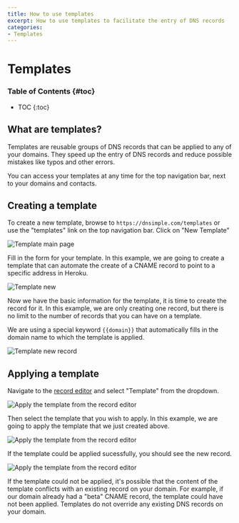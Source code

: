 ```yaml
---
title: How to use templates
excerpt: How to use templates to facilitate the entry of DNS records
categories:
- Templates
---
```


# Templates

### Table of Contents {#toc}

* TOC
{:toc}

## What are templates?

Templates are reusable groups of DNS records that can be applied to any of your domains. They speed up the entry of DNS records and reduce possible mistakes like typos and other errors.

You can access your templates at any time for the top navigation bar, next to your domains and contacts.

## Creating a template

To create a new template, browse to `https://dnsimple.com/templates` or use the "templates" link on the top navigation bar. Click on "New Template"

![Template main page](/files/template-main-page.png)

Fill in the form for your template. In this example, we are going to create a template that can automate the create of a CNAME record to point to a specific address in Heroku.

![Template new](/files/template-new.png)

Now we have the basic information for the template, it is time to create the record for it. In this example, we are only creating one record, but there is no limit to the number of records that you can have on a template.

We are using a special keyword `{{domain}}` that automatically fills in the domain name to which the template is applied.

![Template new record](/files/template-new-record.png)

## Applying a template

Navigate to the [record editor](/articles/advanced-editor) and select "Template" from the dropdown.

![Apply the template from the record editor](/files/template-apply-template.png)

Then select the template that you wish to apply. In this example, we are going to apply the template that we just created above.

![Apply the template from the record editor](/files/template-select-template.png)

If the template could be applied sucessfully, you should see the new record.

![Apply the template from the record editor](/files/template-record-created.png)

If the template could not be applied, it's possible that the content of the template conflicts with an existing record on your domain. For example, if our domain already had a "beta" CNAME record, the template could have not been applied. Templates do not override any existing DNS records on your domain.
